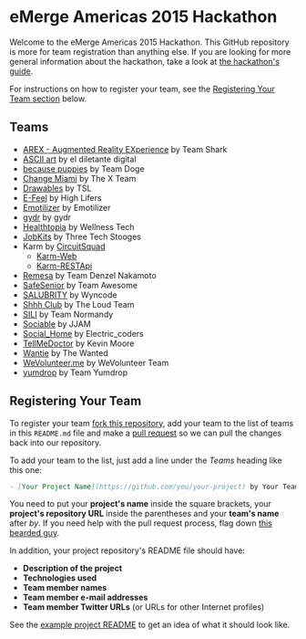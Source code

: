 eMerge Americas 2015 Hackathon
==============================

Welcome to the eMerge Americas 2015 Hackathon.
This GitHub repository is more for team registration than anything else.
If you are looking for more general information about the hackathon,
take a look at [the hackathon's guide](https://docs.google.com/document/d/16_Y-sFk_PKRO1_sfR1GOwgBpE253DB95PJaFzKK5H6Y/edit).

For instructions on how to register your team,
see the [Registering Your Team section](#registering-your-team) below.


Teams
-----

- [AREX - Augmented Reality EXperience](https://github.com/qtrandev/AREX) by Team Shark
- [ASCII art](https://github.com/beovideskevin/asciiart) by el diletante digital
- [because puppies](https://github.com/djben305/becausepuppies) by Team Doge
- [Change Miami](https://github.com/Yonahel/XTeam) by The X Team
- [Drawables](https://github.com/silverlogic/Drawables-iOS) by TSL
- [E-Feel](https://github.com/ericson09/E--Feels) by High Lifers
- [Emotilizer](https://github.com/ThisBeKiks/emotilizer) by Emotilizer
- [gydr](https://github.com/darkfadr/gydr) by gydr
- [Healthtopia](https://github.com/bterri17/healthtopia) by Wellness Tech
- [JobKits](https://github.com/djlazz3/Emerge2015) by Three Tech Stooges
- Karm by [CircuitSquad](https://github.com/CircuitSquad)
  * [Karm-Web](https://github.com/CircuitSquad/Karm-Web)
  * [Karm-RESTApi](https://github.com/CircuitSquad/Karm-RESTApi)
- [Remesa](https://github.com/drkyro/dinero) by Team Denzel Nakamoto
- [SafeSenior](https://github.com/safeseniors/emerge-hackathon-entry) by Team Awesome
- [SALUBRITY](https://github.com/alfonsopintos/Salubrity) by Wyncode
- [Shhh Club](https://github.com/jalvarado91/ShhhClub) by The Loud Team
- [SILI](https://github.com/MiamiFitz/sili) by Team Normandy
- [Sociable](https://github.com/relisher/eMerge) by JJAM
- [Social_Home](https://github.com/djoker07/Social_Home.git) by Electric_coders
- [TellMeDoctor](https://github.com/kmoore812/TMDFacebook) by Kevin Moore
- [Wantie](https://github.com/kwantec/wantie-app) by The Wanted
- [WeVolunteer.me](https://github.com/iAnalyst/wevolunteer) by WeVolunteer Team
- [yumdrop](https://github.com/hDeraj/yumdrop) by Team Yumdrop


Registering Your Team
---------------------

To register your team [fork this repository](https://help.github.com/articles/fork-a-repo/),
add your team to the list of teams in this `README.md` file
and make a [pull request](https://help.github.com/articles/using-pull-requests)
so we can pull the changes back into our repository.

To add your team to the list,
just add a line under the *Teams* heading like this one:

```md
- [Your Project Name](https://github.com/you/your-project) by Your Team
```

You need to put your **project's name** inside the square brackets,
your **project's repository URL** inside the parentheses
and your **team's name** after *by*.
If you need help with the pull request process,
flag down [this bearded guy](https://twitter.com/khalifenizar).

In addition, your project repository's README file should have:

- **Description of the project**
- **Technologies used**
- **Team member names**
- **Team member e-mail addresses**
- **Team member Twitter URLs** (or URLs for other Internet profiles)

See the [example project README](example-project-readme.md) to get an idea of what it should look like.
